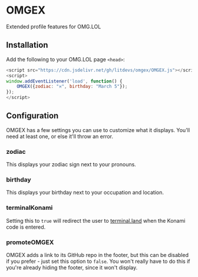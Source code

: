 # OMGEX

Extended profile features for OMG.LOL

## Installation

Add the following to your OMG.LOL page `<head>`:

```js
<script src="https://cdn.jsdelivr.net/gh/litdevs/omgex/OMGEX.js"></script>
<script>
window.addEventListener('load', function() {
    OMGEX({zodiac: "♓", birthday: "March 5"});
});
</script>
```

## Configuration

OMGEX has a few settings you can use to customize what it displays. You'll need at least one, or else it'll throw an error.

### zodiac

This displays your zodiac sign next to your pronouns.

### birthday

This displays your birthday next to your occupation and location.

### terminalKonami

Setting this to `true` will redirect the user to [terminal.land](https://terminal.land/) when the Konami code is entered.

### promoteOMGEX

OMGEX adds a link to its GitHub repo in the footer, but this can be disabled if you prefer - just set this option to `false`. You won't really have to do this if you're already hiding the footer, since it won't display.
